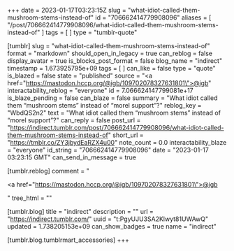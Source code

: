 +++
date = 2023-01-17T03:23:15Z
slug = "what-idiot-called-them-mushroom-stems-instead-of"
id = "706662414779908096"
aliases = [ "/post/706662414779908096/what-idiot-called-them-mushroom-stems-instead-of" ]
tags = [ ]
type = "tumblr-quote"

[tumblr]
slug = "what-idiot-called-them-mushroom-stems-instead-of"
format = "markdown"
should_open_in_legacy = true
can_reblog = false
display_avatar = true
is_blocks_post_format = false
blog_name = "indirect"
timestamp = 1.673925795e+09
tags = [ ]
can_like = false
type = "quote"
is_blazed = false
state = "published"
source = "<a href=\"https://mastodon.hccp.org/@igb/109702078327631801\">@igb</a>"
interactability_reblog = "everyone"
id = 7.066624147799081e+17
is_blaze_pending = false
can_blaze = false
summary = "What idiot called them “mushroom stems” instead of “morel support”?"
reblog_key = "WbdQS2n2"
text = "What idiot called them &ldquo;mushroom stems&rdquo; instead of &ldquo;morel support&rdquo;?"
can_reply = false
post_url = "https://indirect.tumblr.com/post/706662414779908096/what-idiot-called-them-mushroom-stems-instead-of"
short_url = "https://tmblr.co/ZY3jbydEaRZX4u00"
note_count = 0.0
interactability_blaze = "everyone"
id_string = "706662414779908096"
date = "2023-01-17 03:23:15 GMT"
can_send_in_message = true

[tumblr.reblog]
comment = "<p><a href=\"https://mastodon.hccp.org/@igb/109702078327631801\">@igb</a></p>"
tree_html = ""

[tumblr.blog]
title = "indirect"
description = ""
url = "https://indirect.tumblr.com/"
uuid = "t:PgyUJU3SA2Klwyt81UWAwQ"
updated = 1.738205153e+09
can_show_badges = true
name = "indirect"

[tumblr.blog.tumblrmart_accessories]
+++
